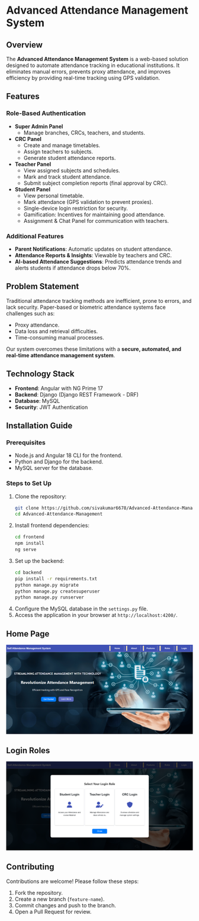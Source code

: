 # Advanced Attendance Management System

## Overview
The **Advanced Attendance Management System** is a web-based solution designed to automate attendance tracking in educational institutions. It eliminates manual errors, prevents proxy attendance, and improves efficiency by providing real-time tracking using GPS validation.

## Features
### Role-Based Authentication
- **Super Admin Panel**
  - Manage branches, CRCs, teachers, and students.
- **CRC Panel**
  - Create and manage timetables.
  - Assign teachers to subjects.
  - Generate student attendance reports.
- **Teacher Panel**
  - View assigned subjects and schedules.
  - Mark and track student attendance.
  - Submit subject completion reports (final approval by CRC).
- **Student Panel**
  - View personal timetable.
  - Mark attendance (GPS validation to prevent proxies).
  - Single-device login restriction for security.
  - Gamification: Incentives for maintaining good attendance.
  - Assignment & Chat Panel for communication with teachers.

### Additional Features
- **Parent Notifications**: Automatic updates on student attendance.
- **Attendance Reports & Insights**: Viewable by teachers and CRC.
- **AI-based Attendance Suggestions**: Predicts attendance trends and alerts students if attendance drops below 70%.

## Problem Statement
Traditional attendance tracking methods are inefficient, prone to errors, and lack security. Paper-based or biometric attendance systems face challenges such as:
- Proxy attendance.
- Data loss and retrieval difficulties.
- Time-consuming manual processes.

Our system overcomes these limitations with a **secure, automated, and real-time attendance management system**.

## Technology Stack
- **Frontend**: Angular with NG Prime 17
- **Backend**: Django (Django REST Framework - DRF)
- **Database**: MySQL
- **Security**: JWT Authentication


## Installation Guide
### Prerequisites
- Node.js and Angular 18 CLI for the frontend.
- Python and Django for the backend.
- MySQL server for the database.

### Steps to Set Up
1. Clone the repository:
   ```sh
   git clone https://github.com/sivakumar6678/Advanced-Attendance-Management.git
   cd Advanced-Attendance-Management
   ```
2. Install frontend dependencies:
   ```sh
   cd frontend
   npm install
   ng serve
   ```
3. Set up the backend:
   ```sh
   cd backend
   pip install -r requirements.txt
   python manage.py migrate
   python manage.py createsuperuser
   python manage.py runserver
   ```
4. Configure the MySQL database in the `settings.py` file.
5. Access the application in your browser at `http://localhost:4200/`.

## Home Page
![Home](./HomePage.png)

## Login Roles
![Login](./LoginPage.png)

## Contributing
Contributions are welcome! Please follow these steps:
1. Fork the repository.
2. Create a new branch (`feature-name`).
3. Commit changes and push to the branch.
4. Open a Pull Request for review.



